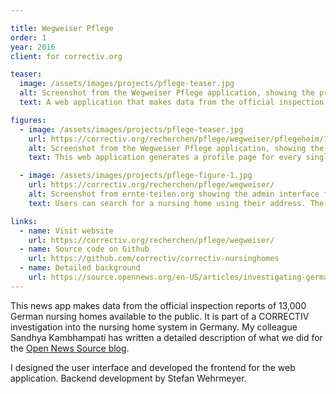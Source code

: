 ```yaml
---

title: Wegweiser Pflege
order: 1
year: 2016
client: for correctiv.org

teaser:
  image: /assets/images/projects/pflege-teaser.jpg
  alt: Screenshot from the Wegweiser Pflege application, showing the profile page for a nursing home
  text: A web application that makes data from the official inspection reports of 13,000 German nursing homes available to the public.

figures:
  - image: /assets/images/projects/pflege-teaser.jpg
    url: https://correctiv.org/recherchen/pflege/wegweiser/pflegeheim/10963-caritas-seniorenzentrum-st-johannes-berlin/
    alt: Screenshot from the Wegweiser Pflege application, showing the profile page for a nursing home
    text: This web application generates a profile page for every single nursing home in Germany. The profile page lists the important data points, puts them into context, and compares the home to other nursing homes nearby.

  - image: /assets/images/projects/pflege-figure-1.jpg
    url: https://correctiv.org/recherchen/pflege/wegweiser/
    alt: Screenshot from ernte-teilen.org showing the admin interface for members
    text: Users can search for a nursing home using their address. The goal is to help people choose the right nursing home by giving them access to relevant data from inspection reports and to teach them how to make the most informed decision about this important topic.

links:
  - name: Visit website
    url: https://correctiv.org/recherchen/pflege/wegweiser/
  - name: Source code on Github
    url: https://github.com/correctiv/correctiv-nursinghomes
  - name: Detailed background
    url: https://source.opennews.org/en-US/articles/investigating-germanys-13000-good-nursing-homes/
---
```


This news app makes data from the official inspection reports of 13,000 German nursing homes available to the public. It is part of a CORRECTIV investigation into the nursing home system in Germany. My colleague Sandhya Kambhampati has written a detailed description of what we did for the [Open News Source blog](https://source.opennews.org/en-US/articles/investigating-germanys-13000-good-nursing-homes/).

I designed the user interface and developed the frontend for the web application. Backend development by Stefan Wehrmeyer.
